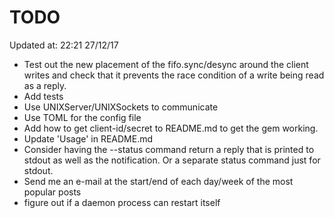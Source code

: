 # TODO

Updated at: 22:21 27/12/17

* Test out the new placement of the fifo.sync/desync around the client writes and
  check that it prevents the race condition of a write being read as a reply.
* Add tests
* Use UNIXServer/UNIXSockets to communicate
* Use TOML for the config file
* Add how to get client-id/secret to README.md to get the gem working.
* Update 'Usage' in README.md
* Consider having the --status command return a reply that is printed to stdout
  as well as the notification. Or a separate status command just for stdout.
* Send me an e-mail at the start/end of each day/week of the most popular posts
* figure out if a daemon process can restart itself

